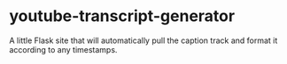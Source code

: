 # youtube-transcript-generator
A little Flask site that will automatically pull the caption track and format it according to any timestamps.
